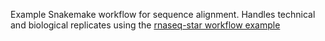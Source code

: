 Example Snakemake workflow for sequence alignment.
Handles technical and biological replicates using the [rnaseq-star workflow example](https://github.com/snakemake-workflows/rna-seq-star-deseq2)